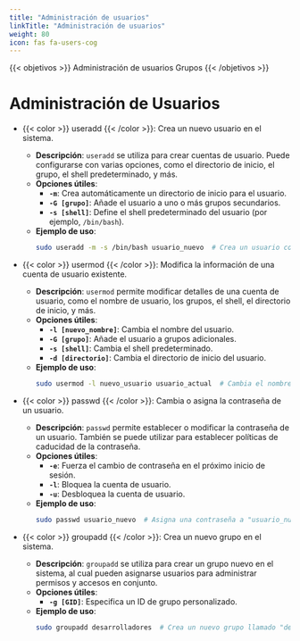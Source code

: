 ```yaml
---
title: "Administración de usuarios"
linkTitle: "Administración de usuarios"
weight: 80
icon: fas fa-users-cog
---
```


{{< objetivos  >}}
Administración de usuarios
Grupos
{{< /objetivos >}}
# Administración de Usuarios

- {{< color >}} useradd {{< /color >}}: Crea un nuevo usuario en el sistema.
    - **Descripción**: `useradd` se utiliza para crear cuentas de usuario. Puede configurarse con varias opciones, como el directorio de inicio, el grupo, el shell predeterminado, y más.
    - **Opciones útiles**:
        - **`-m`**: Crea automáticamente un directorio de inicio para el usuario.
        - **`-G [grupo]`**: Añade el usuario a uno o más grupos secundarios.
        - **`-s [shell]`**: Define el shell predeterminado del usuario (por ejemplo, `/bin/bash`).
    - **Ejemplo de uso**:
      ```bash
	  sudo useradd -m -s /bin/bash usuario_nuevo  # Crea un usuario con directorio de inicio y shell Bash
	  ```

- {{< color >}} usermod {{< /color >}}: Modifica la información de una cuenta de usuario existente.
    - **Descripción**: `usermod` permite modificar detalles de una cuenta de usuario, como el nombre de usuario, los grupos, el shell, el directorio de inicio, y más.
    - **Opciones útiles**:
        - **`-l [nuevo_nombre]`**: Cambia el nombre del usuario.
        - **`-G [grupo]`**: Añade el usuario a grupos adicionales.
        - **`-s [shell]`**: Cambia el shell predeterminado.
        - **`-d [directorio]`**: Cambia el directorio de inicio del usuario.
    - **Ejemplo de uso**:
      ```bash
	  sudo usermod -l nuevo_usuario usuario_actual  # Cambia el nombre de "usuario_actual" a "nuevo_usuario"
	  ```

- {{< color >}} passwd {{< /color >}}: Cambia o asigna la contraseña de un usuario.
    - **Descripción**: `passwd` permite establecer o modificar la contraseña de un usuario. También se puede utilizar para establecer políticas de caducidad de la contraseña.
    - **Opciones útiles**:
        - **`-e`**: Fuerza el cambio de contraseña en el próximo inicio de sesión.
        - **`-l`**: Bloquea la cuenta de usuario.
        - **`-u`**: Desbloquea la cuenta de usuario.
    - **Ejemplo de uso**:
      ```bash
	  sudo passwd usuario_nuevo  # Asigna una contraseña a "usuario_nuevo"
	  ```

- {{< color >}} groupadd {{< /color >}}: Crea un nuevo grupo en el sistema.
    - **Descripción**: `groupadd` se utiliza para crear un grupo nuevo en el sistema, al cual pueden asignarse usuarios para administrar permisos y accesos en conjunto.
    - **Opciones útiles**:
        - **`-g [GID]`**: Especifica un ID de grupo personalizado.
    - **Ejemplo de uso**:
      ```bash
	  sudo groupadd desarrolladores  # Crea un nuevo grupo llamado "desarrolladores"
	  ```

